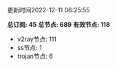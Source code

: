 更新时间2022-12-11 06:25:55

**总订阅: 45**
**总节点: 689**
**有效节点: 118**
- v2ray节点: 111
- ss节点: 1
- trojan节点: 6
